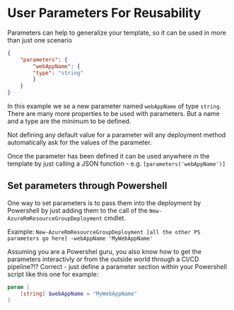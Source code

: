 # User Parameters For Reusability
Parameters can help to generalize your template, so it can be used in more than just one scenario

```json
{
    "parameters": {
        "webAppName": {
        "type": "string"
        }
    }
}
```
In this example we se a new parameter named `webAppName` of type `string`. There are many more properties to be used with parameters. But a name and a type are the minimum to be defined.

Not defining any default value for a parameter will any deployment method automatically ask for the values of the parameter.

Once the parameter has been defined it can be used anywhere in the template by just calling a JSON function - e.g. `[parameters('webAppName')]`

## Set parameters through Powershell
One way to set parameters is to pass them into the deployment by Powershell by just adding them to the call of the `New-AzureRmResourceGroupDeployment` cmdlet.

Example: `New-AzureRmResourceGroupDeployment [all the other PS parameters go here] -webAppName 'MyWebAppName'`

Assuming you are a Powershel guru, you also know how to get the parameters interactivly or from the outside world through a CI/CD pipeline?!?
Correct - just define a parameter section within your Powershell script like this one for example:

```powershell
param (
    [string] $webAppName = "MyWebAppName"
)
```